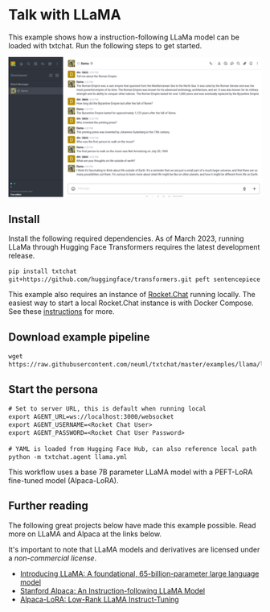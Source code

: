 # Talk with LLaMA

This example shows how a instruction-following LLaMa model can be loaded with txtchat. Run the following steps to get started.

![demo](https://raw.githubusercontent.com/neuml/txtchat/master/images/llama.png)

## Install

Install the following required dependencies. As of March 2023, running LLaMa through Hugging Face Transformers requires the latest development release.

```
pip install txtchat git+https://github.com/huggingface/transformers.git peft sentencepiece
```

This example also requires an instance of [Rocket.Chat](https://github.com/RocketChat/Rocket.Chat) running locally. The easiest way to start a local Rocket.Chat instance is with Docker Compose. See these [instructions](https://docs.rocket.chat/deploy/prepare-for-your-deployment/rapid-deployment-methods/docker-and-docker-compose) for more.

## Download example pipeline

```
wget https://raw.githubusercontent.com/neuml/txtchat/master/examples/llama/llama.py
```

## Start the persona

```
# Set to server URL, this is default when running local
export AGENT_URL=ws://localhost:3000/websocket
export AGENT_USERNAME=<Rocket Chat User>
export AGENT_PASSWORD=<Rocket Chat User Password>

# YAML is loaded from Hugging Face Hub, can also reference local path
python -m txtchat.agent llama.yml
```

This workflow uses a base 7B parameter LLaMA model with a PEFT-LoRA fine-tuned model (Alpaca-LoRA). 

## Further reading

The following great projects below have made this example possible. Read more on LLaMA and Alpaca at the links below.

It's important to note that LLaMA models and derivatives are licensed under a *non-commercial license*.

- [Introducing LLaMA: A foundational, 65-billion-parameter large language model](https://ai.facebook.com/blog/large-language-model-llama-meta-ai/)
- [Stanford Alpaca: An Instruction-following LLaMA Model](https://github.com/tatsu-lab/stanford_alpaca)
- [Alpaca-LoRA: Low-Rank LLaMA Instruct-Tuning](https://github.com/tloen/alpaca-lora) 
